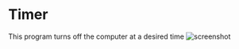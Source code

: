 # Timer
This program turns off the computer at a desired time
![screenshot](https://user-images.githubusercontent.com/29579622/52916683-a64cbf00-32f3-11e9-9394-c6c6095d7f39.JPG)
